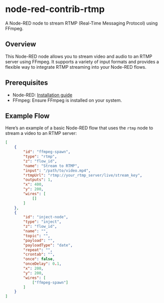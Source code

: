 # node-red-contrib-rtmp

A Node-RED node to stream RTMP (Real-Time Messaging Protocol) using FFmpeg.

## Overview

This Node-RED node allows you to stream video and audio to an RTMP server using FFmpeg. It supports a variety of input formats and provides a flexible way to integrate RTMP streaming into your Node-RED flows.

## Prerequisites

- Node-RED: [Installation guide](https://nodered.org/docs/getting-started/local)
- FFmpeg: Ensure FFmpeg is installed on your system.


## Example Flow

Here’s an example of a basic Node-RED flow that uses the `rtmp` node to stream a video to an RTMP server:

```json
[
    {
        "id": "ffmpeg-spawn",
        "type": "rtmp",
        "z": "flow_id",
        "name": "Stream to RTMP",
        "input": "/path/to/video.mp4",
        "rtmpUrl": "rtmp://your_rtmp_server/live/stream_key",
        "outputs": 1,
        "x": 400,
        "y": 200,
        "wires": [
            []
        ]
    },
    {
        "id": "inject-node",
        "type": "inject",
        "z": "flow_id",
        "name": "",
        "topic": "",
        "payload": "",
        "payloadType": "date",
        "repeat": "",
        "crontab": "",
        "once": false,
        "onceDelay": 0.1,
        "x": 200,
        "y": 200,
        "wires": [
            ["ffmpeg-spawn"]
        ]
    }
]

